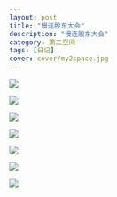 ```yaml
---
layout: post
title: "慢连股东大会"
description: "慢连股东大会"
category: 第二空间
tags: [日记]
cover: cover/my2space.jpg
---
```

![](http://img.my2space.com/2017/1/14063)

![](http://img.my2space.com/2017/1/14064)

![](http://img.my2space.com/2017/1/14065)

![](http://img.my2space.com/2017/1/14066)

![](http://img.my2space.com/2017/1/14067)

![](http://img.my2space.com/2017/1/14068)

![](http://img.my2space.com/2017/1/14069)

